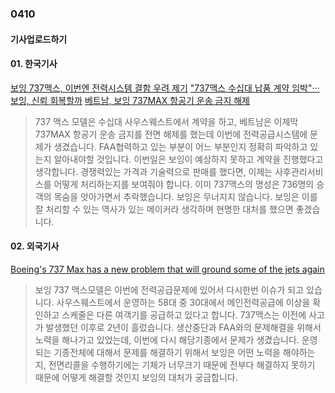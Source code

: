 ### 0410
#### 기사업로드하기
#### 01. 한국기사
[보잉 737맥스, 이번엔 전력시스템 결함 우려 제기](https://www.mk.co.kr/news/world/view/2021/04/344084/)
["737맥스 수십대 납품 계약 임박"···보잉, 신뢰 회복할까](https://www.sedaily.com/NewsVIew/22JRNRVVM5)
[베트남, 보잉 737MAX 항공기 운송 금지 해제](https://www.wowtv.co.kr/NewsCenter/News/Read?articleId=A202104080008&t=NN)
> 737 맥스 모델은 수십대 사우스웨스트에서 계약을 하고, 베트남은 이제막 737MAX 항공기 운송 금지를 전면 해제를 했는데 이번에 전력공급시스템에 문제가 생겼습니다. FAA협력하고 있는 부분이 어느 부분인지 정확히 파악하고 있는지 알아내야할 것입니다. 이번일은 보잉이 예상하지 못하고 계약을 진행했다고 생각합니다. 경쟁력있는 가격과 기술력으로 판매를 했다면, 이제는 사후관리서비스를 어떻게 처리하는지를 보여줘야 합니다. 이미 737맥스의 명성은 736명의 승객의 목숨을 앗아가면서 추락했습니다. 보잉은 무너지지 않습니다. 보잉은 이를 잘 처리할 수 있는 역사가 있는 메이커라 생각하며 현명한 대처를 했으면 좋겠습니다.

#### 02. 외국기사
[Boeing's 737 Max has a new problem that will ground some of the jets again](https://edition.cnn.com/2021/04/09/business/boeing-737-max-electrical-problem/index.html)
> 보잉 737 맥스모델은 이번에 전력공급문제에 있어서 다시한번 이슈가 되고 있습니다. 사우스웨스트에서 운영하는 58대 중 30대에서 메인전력공급에 이상을 확인하고 스케줄은 다른 여객기를 공급하고 있다고 합니다. 737맥스는 이전에 사고가 발생했던 이후로 2년이 흘렀습니다. 생산중단과 FAA와의 문제해결을 위해서 노력을 해나가고 있었는데, 이번에 다시 해당기종에서 문제가 생겼습니다. 운영되는 기종전체에 대해서 문제를 해결하기 위해서 보잉은 어떤 노력을 해야하는지, 전면리콜을 수행하기에는 기체가 너무크기 때문에 전부다 해결하지 못하기 때문에 어떻게 해결할 것인지 보잉의 대처가 궁금합니다.